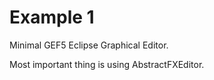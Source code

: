 # Example 1
Minimal GEF5 Eclipse Graphical Editor.

Most important thing is using AbstractFXEditor.
